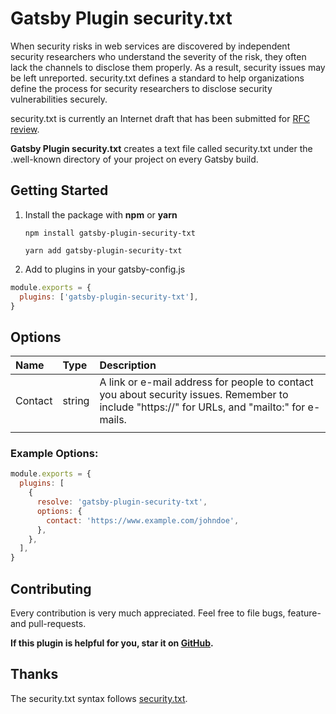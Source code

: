 # Gatsby Plugin security.txt

When security risks in web services are discovered by independent security researchers who understand the severity of the risk, they often lack the channels to disclose them properly. As a result, security issues may be left unreported. security.txt defines a standard to help organizations define the process for security researchers to disclose security vulnerabilities securely.

security.txt is currently an Internet draft that has been submitted for [RFC review](https://tools.ietf.org/html/rfc5785).

**Gatsby Plugin security.txt** creates a text file called security.txt under the .well-known directory of your project on every Gatsby build.

## Getting Started

1. Install the package with **npm** or **yarn**

   `npm install gatsby-plugin-security-txt`

   `yarn add gatsby-plugin-security-txt`

2. Add to plugins in your gatsby-config.js

```javascript
module.exports = {
  plugins: ['gatsby-plugin-security-txt'],
}
```

## Options

| **Name**             | **Type**                        | **Description**                                                                                                                                                                                                                                                                                                                                                                                                                                                                                |
| :------------------- | :------------------------------ | :--------------------------------------------------------------------------------------------------------------------------------------------------------------------------------------------------------------------------------------------------------------------------------------------------------------------------------------------------------------------------------------------------------------------------------------------------------------------------------------------- |
| Contact          | string                  | A link or e-mail address for people to contact you about security issues. Remember to include "https://" for URLs, and "mailto:" for e-mails.                                                                                                                                                                                                                                                                                                                                                                                                       |
                                                                                                                                                                                                                                                                           |

### Example Options:

```javascript
module.exports = {
  plugins: [
    {
      resolve: 'gatsby-plugin-security-txt',
      options: {
        contact: 'https://www.example.com/johndoe',
      },
    },
  ],
}
```

## Contributing

Every contribution is very much appreciated.
Feel free to file bugs, feature- and pull-requests.

**If this plugin is helpful for you, star it on [GitHub](https://github.com/Vacilando/gatsby-plugin-security-txt).**

## Thanks

The security.txt syntax follows [security.txt](https://securitytxt.org/).
